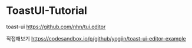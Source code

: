 # ToastUI-Tutorial

toast-ui
https://github.com/nhn/tui.editor

직접해보기
https://codesandbox.io/p/github/yogjin/toast-ui-editor-example
